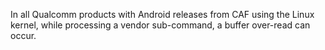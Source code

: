 In all Qualcomm products with Android releases from CAF using the Linux kernel, while processing a vendor sub-command, a buffer over-read can occur.